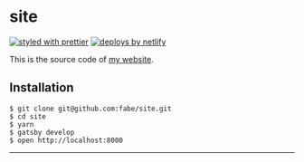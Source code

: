 # site
[![styled with prettier](https://img.shields.io/badge/styled_with-prettier-ff69b4.svg)](https://github.com/prettier/prettier) 
[![deploys by netlify](https://img.shields.io/badge/deploys%20by-netlify-00c7b7.svg)](https://www.netlify.com)

This is the source code of [my website](https://fabianschultz.com).

## Installation
    $ git clone git@github.com:fabe/site.git
    $ cd site
    $ yarn
    $ gatsby develop
    $ open http://localhost:8000

****
